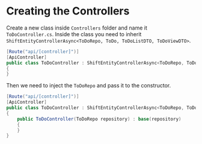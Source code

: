 # Creating the Controllers

Create a new class inside ```Controllers``` folder and name it ```ToDoController.cs```. Inside the class you need to inherit ```ShiftEntityControllerAsync<ToDoRepo, ToDo, ToDoListDTO, ToDoViewDTO>```.

``` cs hl_lines="3"
[Route("api/[controller]")]
[ApiController]
public class ToDoController : ShiftEntityControllerAsync<ToDoRepo, ToDo, ToDoListDTO, ToDoViewDTO>
{
}
```

Then we need to inject the ```ToDoRepo``` and pass it to the constructor.

``` cs hl_lines="5-7"
[Route("api/[controller]")]
[ApiController]
public class ToDoController : ShiftEntityControllerAsync<ToDoRepo, ToDo, ToDoListDTO, ToDoViewDTO>
{
    public ToDoController(ToDoRepo repository) : base(repository)
    {
    }
}
```